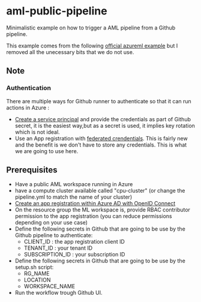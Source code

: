 # aml-public-pipeline

Minimalistic example on how to trigger a AML pipeline from a Github pipeline.

This example comes from the following [official azureml example](https://github.com/Azure/azureml-examples/blob/main/.github/workflows/cli-jobs-pipelines-nyc-taxi-pipeline.yml) but I removed all the unecessary bits that we do not use.

## Note 

### Authentication

There are multiple ways for Github runner to authenticate so that it can run actions in Azure : 
- [Create a service principal](https://learn.microsoft.com/en-us/azure/developer/github/connect-from-azure?tabs=azure-portal%2Cwindows#use-the-azure-login-action-with-a-service-principal-secret) and provide the credentials as part of Github secret, it is the easiest way,but as a secret is used, it implies key rotation which is not ideal.
- Use an App registration with [federated crendentials](https://learn.microsoft.com/en-us/azure/developer/github/connect-from-azure?tabs=azure-portal%2Cwindows#use-the-azure-login-action-with-openid-connect). This is fairly new and the benefit is we don't have to store any credentials. This is what we are going to use here.

## Prerequisites

- Have a public AML workspace running in Azure
- have a compute cluster available called "cpu-cluster" (or change the pipeline.yml to match the name of your cluster)
- [Create an app registration within Azure AD with OpenID Connect](https://learn.microsoft.com/en-us/azure/developer/github/connect-from-azure?tabs=azure-portal%2Cwindows#use-the-azure-login-action-with-openid-connect)
- On the resource group the ML workspace is, provide RBAC contributor permission to the app registration (you can reduce permissions depending on your use case)
- Define the following secrets in Github that are going to be use by the Github pipeline to authenticate: 
   - CLIENT_ID : the app registration client ID
   - TENANT_ID : your tenant ID
   - SUBSCRIPTION_ID : your subscription ID
- Define the following secrets in Github that are going to be use by the setup.sh script: 
   - RG_NAME
   - LOCATION
   - WORKSPACE_NAME
- Run the workflow trough Github UI.

